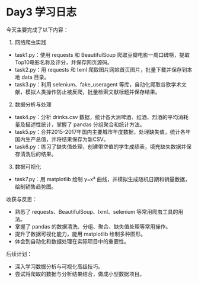 # Day3 学习日志

今天主要完成了以下内容：

1. 网络爬虫实践
- task1.py：使用 requests 和 BeautifulSoup 爬取豆瓣电影一周口碑榜，提取Top10电影名称及评分，并保存网页源码。
- task2.py：用 requests 和 lxml 爬取图片网站首页图片，批量下载并保存到本地 data 目录。
- task3.py：利用 selenium、fake_useragent 等库，自动化爬取谷歌学术文献，模拟人类操作防止被反爬，批量检索文献标题并保存结果。

2. 数据分析与处理
- task4.py：分析 drinks.csv 数据，统计各大洲啤酒、红酒、烈酒的平均消耗量及描述性统计，掌握了 pandas 分组聚合和统计方法。
- task5.py：合并2015-2017年国内主要城市年度数据，处理缺失值，统计各年国内生产总值，并将结果保存为新CSV。
- task6.py：练习了缺失值处理，创建带空值的学生成绩表，填充缺失数据并保存清洗后的结果。

3. 数据可视化
- task7.py：用 matplotlib 绘制 y=x³ 曲线，并模拟生成随机日期和销量数据，绘制销售趋势图。

收获与反思：
- 熟悉了 requests、BeautifulSoup、lxml、selenium 等常用爬虫工具的用法。
- 掌握了 pandas 的数据清洗、分组、聚合、缺失值处理等常用操作。
- 提升了数据可视化能力，能用 matplotlib 绘制多种图形。
- 体会到自动化和数据处理在实际项目中的重要性。

后续计划：
- 深入学习数据分析与可视化高级技巧。
- 尝试将爬取的数据与分析结果结合，做成小型数据项目。

